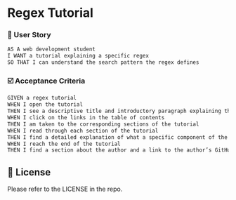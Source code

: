 # Regex Tutorial

<!--
## Table of Contents

- [Description](#📝-description)
    - [User Story](#👤-user-story)
    - [Acceptance Criteria](#☑️-acceptance-criteria)
- [License](#📃-license)
- [Links](#🔗-links)

## 📝 Description

Provide a short description explaining the what, why, and how of your project. Use the following questions as a guide:

- What was your motivation?
- Why did you build this project? (Note: the answer is not "Because it was a homework assignment.")
- What problem does it solve?
- What did you learn?
-->

### 👤 User Story

```md
AS A web development student
I WANT a tutorial explaining a specific regex
SO THAT I can understand the search pattern the regex defines
```

### ☑️ Acceptance Criteria

```md
GIVEN a regex tutorial
WHEN I open the tutorial
THEN I see a descriptive title and introductory paragraph explaining the purpose of the tutorial, a summary describing the regex featured in the tutorial, a table of contents linking to different sections that break down each component of the regex and explain what it does, and a section about the author with a link to the author’s GitHub profile
WHEN I click on the links in the table of contents
THEN I am taken to the corresponding sections of the tutorial
WHEN I read through each section of the tutorial
THEN I find a detailed explanation of what a specific component of the regex does
WHEN I reach the end of the tutorial
THEN I find a section about the author and a link to the author’s GitHub profile
```


## 📃 License

Please refer to the LICENSE in the repo.

<!--
##  🔗 Links

-->
